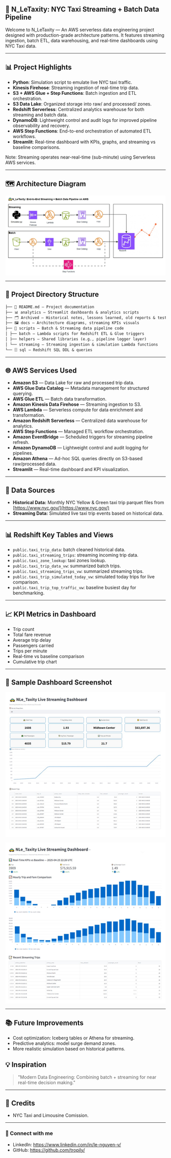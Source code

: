 ## 🚖 N_LeTaxity: NYC Taxi Streaming + Batch Data Pipeline

Welcome to N_LeTaxity — An AWS serverless data engineering project designed with production-grade architecture patterns. It features streaming ingestion, batch ETL, data warehousing, and real-time dashboards using NYC Taxi data.

---

## 📊 Project Highlights

* **Python**: Simulation script to emulate live NYC taxi traffic.
* **Kinesis Firehose**: Streaming ingestion of real-time trip data.
* **S3 + AWS Glue + Step Functions**: Batch ingestion and ETL orchestration.
* **S3 Data Lake**: Organized storage into raw/ and processed/ zones.
* **Redshift Serverless**: Centralized analytics warehouse for both streaming and batch data.
* **DynamoDB**: Lightweight control and audit logs for improved pipeline observability and recovery.
* **AWS Step Functions**: End-to-end orchestration of automated ETL workflows.
* **Streamlit**: Real-time dashboard with KPIs, graphs, and streaming vs baseline comparisons.

Note: Streaming operates near-real-time (sub-minute) using Serverless AWS services.

---

## 🗺️ Architecture Diagram

![Architecture Diagram](docs/Architecture-Diagram.jpg)

---

## 📂 Project Directory Structure

```markdown
├── 📄 README.md — Project documentation
├── 📊 analytics — Streamlit dashboards & analytics scripts
├── 🗂 Archived — Historical notes, lessons learned, old reports & test scripts
├── 🖼️ docs — Architecture diagrams, streaming KPIs visuals
├── 📝 scripts — Batch & Streaming data pipeline code
│ ├── batch — Lambda scripts for Redshift ETL & Glue triggers
│ ├── helpers — Shared libraries (e.g., pipeline logger layer)
│ └── streaming — Streaming ingestion & simulation Lambda functions
└── 🗄️ sql — Redshift SQL DDL & queries
```

---

## 🌐 AWS Services Used

* **Amazon S3** — Data Lake for raw and processed trip data.
* **AWS Glue Data Catalog** — Metadata management for structured querying.
* **AWS Glue ETL** — Batch data transformation.
* **Amazon Kinesis Data Firehose** — Streaming ingestion to S3.
* **AWS Lambda** — Serverless compute for data enrichment and transformation.
* **Amazon Redshift Serverless** — Centralized data warehouse for analytics.
* **AWS Step Functions** — Managed ETL workflow orchestration.
* **Amazon EventBridge** — Scheduled triggers for streaming pipeline refresh.
* **Amazon DynamoDB** — Lightweight control and audit logging for pipelines.
* **Amazon Athena** — Ad-hoc SQL queries directly on S3-based raw/processed data.
* **Streamlit** — Real-time dashboard and KPI visualization.

---

## 📂 Data Sources

* **Historical Data:** Monthly NYC Yellow & Green taxi trip parquet files from [https://www.nyc.gov/](https://www.nyc.gov/)
* **Streaming Data:** Simulated live taxi trip events based on historical data.

---

## 📊 Redshift Key Tables and Views

* `public.taxi_trip_data`: batch cleaned historical data.
* `public.taxi_streaming_trips`: streaming incoming trip data.
* `public.taxi_zone_lookup`: taxi zones lookup.
* `public.taxi_trip_data_vw`: summarized batch trips.
* `public.taxi_streaming_trips_vw`: summarized streaming trips.
* `public.taxi_trip_simulated_today_vw`: simulated today trips for live comparison.
* `public.taxi_trip_top_traffic_vw`: baseline busiest day for benchmarking.

---

## 📈 KPI Metrics in Dashboard

* Trip count
* Total fare revenue
* Average trip delay
* Passengers carried
* Trips per minute
* Real-time vs baseline comparison
* Cumulative trip chart

---

## 📸 Sample Dashboard Screenshot

![Architecture Diagram](docs/Streaming-KPI.jpg)

![Architecture Diagram](docs/Streaming-Dashboard-1.jpg)

---

## 📚 Future Improvements

* Cost optimization: Iceberg tables or Athena for streaming.
* Predictive analytics: model surge demand zones.
* More realistic simulation based on historical patterns.


## 💡 Inspiration

> "Modern Data Engineering: Combining batch + streaming for near real-time decision making."

---

## 💬 Credits

* NYC Taxi and Limousine Comission.


---

### 🔗 Connect with me

* LinkedIn: https://www.linkedin.com/in/le-nguyen-v/
* GitHub: https://github.com/tropily/
